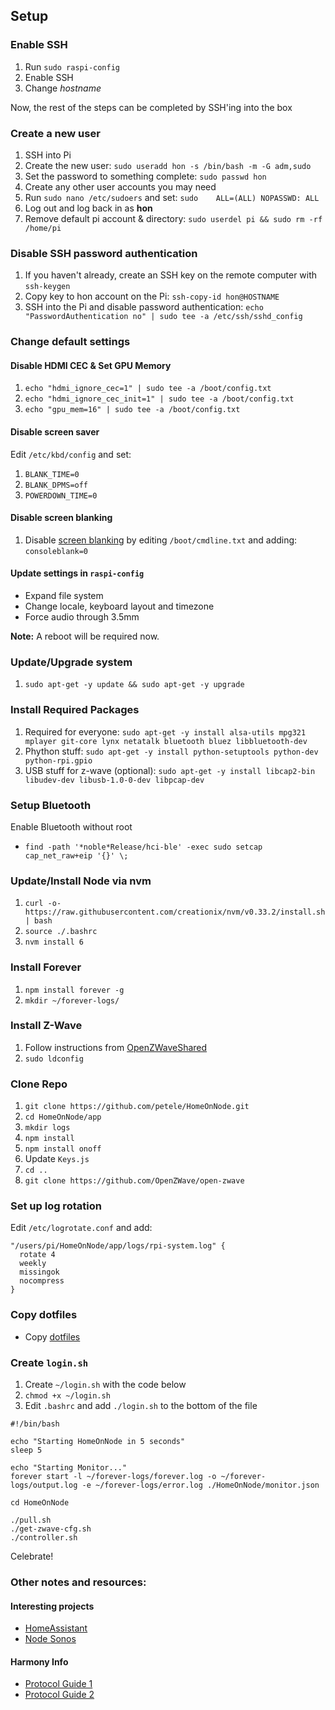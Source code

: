 ## Setup

### Enable SSH

1. Run `sudo raspi-config`
1. Enable SSH
1. Change _hostname_

Now, the rest of the steps can be completed by SSH'ing into the box

### Create a new user

1. SSH into Pi
1. Create the new user:
        `sudo useradd hon -s /bin/bash -m -G adm,sudo`
1. Set the password to something complete:
        `sudo passwd hon`
1. Create any other user accounts you may need
1. Run `sudo nano /etc/sudoers` and set:
        `sudo    ALL=(ALL) NOPASSWD: ALL`
1. Log out and log back in as **hon**
1. Remove default pi account & directory:
        `sudo userdel pi && sudo rm -rf /home/pi`

### Disable SSH password authentication

1. If you haven't already, create an SSH key on the remote computer with `ssh-keygen`
1. Copy key to hon account on the Pi:
        `ssh-copy-id hon@HOSTNAME`
1. SSH into the Pi and disable password authentication:
        `echo "PasswordAuthentication no" | sudo tee -a /etc/ssh/sshd_config`

### Change default settings

#### Disable HDMI CEC & Set GPU Memory

1. `echo "hdmi_ignore_cec=1" | sudo tee -a /boot/config.txt`
1. `echo "hdmi_ignore_cec_init=1" | sudo tee -a /boot/config.txt`
1. `echo "gpu_mem=16" | sudo tee -a /boot/config.txt`


#### Disable screen saver

Edit `/etc/kbd/config` and set:

1. `BLANK_TIME=0`
1. `BLANK_DPMS=off`
1. `POWERDOWN_TIME=0`

#### Disable screen blanking

1. Disable [screen blanking](https://www.raspberrypi.org/documentation/configuration/screensaver.md)
  by editing `/boot/cmdline.txt` and adding: `consoleblank=0`

#### Update settings in `raspi-config`

* Expand file system
* Change locale, keyboard layout and timezone
* Force audio through 3.5mm

**Note:** A reboot will be required now.

### Update/Upgrade system

1. `sudo apt-get -y update && sudo apt-get -y upgrade`

### Install Required Packages

1. Required for everyone:
        `sudo apt-get -y install alsa-utils mpg321 mplayer git-core lynx netatalk bluetooth bluez libbluetooth-dev`
1. Phython stuff:
        `sudo apt-get -y install python-setuptools python-dev python-rpi.gpio`
1. USB stuff for z-wave (optional):
       `sudo apt-get -y install libcap2-bin libudev-dev libusb-1.0-0-dev libpcap-dev`


### Setup Bluetooth
Enable Bluetooth without root

* `find -path '*noble*Release/hci-ble' -exec sudo setcap cap_net_raw+eip '{}' \;`


### Update/Install Node via nvm

1. `curl -o- https://raw.githubusercontent.com/creationix/nvm/v0.33.2/install.sh | bash`
2. `source ./.bashrc`
3. `nvm install 6`


### Install Forever

1. `npm install forever -g`
2. `mkdir ~/forever-logs/`


### Install Z-Wave

1. Follow instructions from
   [OpenZWaveShared](https://github.com/OpenZWave/node-openzwave-shared/blob/master/README-raspbian.md)
1. `sudo ldconfig`


### Clone Repo

1. `git clone https://github.com/petele/HomeOnNode.git`
1. `cd HomeOnNode/app`
1. `mkdir logs`
1. `npm install`
1. `npm install onoff`
1. Update `Keys.js`
1. `cd ..`
1. `git clone https://github.com/OpenZWave/open-zwave`


### Set up log rotation

Edit `/etc/logrotate.conf` and add:

```
"/users/pi/HomeOnNode/app/logs/rpi-system.log" {
  rotate 4
  weekly
  missingok
  nocompress
}
```
### Copy dotfiles

* Copy [dotfiles](https://gist.github.com/petele/000830e3ba58b47b2b487ac9566867b3)

### Create `login.sh`

1. Create `~/login.sh` with the code below
1. `chmod +x ~/login.sh`
1. Edit `.bashrc` and add `./login.sh` to the bottom of the file

```
#!/bin/bash

echo "Starting HomeOnNode in 5 seconds"
sleep 5

echo "Starting Monitor..."
forever start -l ~/forever-logs/forever.log -o ~/forever-logs/output.log -e ~/forever-logs/error.log ./HomeOnNode/monitor.json

cd HomeOnNode

./pull.sh
./get-zwave-cfg.sh
./controller.sh
```


Celebrate!


### Other notes and resources:

#### Interesting projects
* [HomeAssistant](https://github.com/balloob/home-assistant/)
* [Node Sonos](https://github.com/bencevans/node-sonos)

#### Harmony Info
* [Protocol Guide 1](https://github.com/jterrace/pyharmony/blob/master/PROTOCOL.md)
* [Protocol Guide 2](https://github.com/swissmanu/harmonyhubjs-client/tree/master/docs/protocol)


